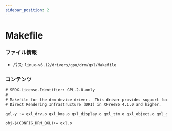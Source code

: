 ```yaml
---
sidebar_position: 2
---
```

# Makefile

### ファイル情報

- パス: `linux-v6.12/drivers/gpu/drm/qxl/Makefile`

### コンテンツ

```txt
# SPDX-License-Identifier: GPL-2.0-only
#
# Makefile for the drm device driver.  This driver provides support for the
# Direct Rendering Infrastructure (DRI) in XFree86 4.1.0 and higher.

qxl-y := qxl_drv.o qxl_kms.o qxl_display.o qxl_ttm.o qxl_object.o qxl_gem.o qxl_cmd.o qxl_image.o qxl_draw.o qxl_debugfs.o qxl_irq.o qxl_dumb.o qxl_ioctl.o qxl_release.o qxl_prime.o

obj-$(CONFIG_DRM_QXL)+= qxl.o

```
